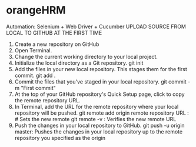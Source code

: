 # orangeHRM
Automation: Selenium + Web Driver + Cucumber
                UPLOAD SOURCE FROM LOCAL TO GITHUB AT THE FIRST TIME
1. Create a new repository on GitHub
2. Open Terminal.
3. Change the current working directory to your local project.
4. Initialize the local directory as a Git repository.
     git init
5. Add the files in your new local repository. This stages them for the first commit.
     git add .
6. Commit the files that you've staged in your local repository.
     git commit -m "First commit"
7. At the top of your GitHub repository's Quick Setup page, click  to copy the remote repository URL.
8. In Terminal, add the URL for the remote repository where your local repository will be pushed.
    git remote add origin remote repository URL : # Sets the new remote
    git remote -v : Verifies the new remote URL
9. Push the changes in your local repository to GitHub.
    git push -u origin master:  Pushes the changes in your local repository up to the remote repository you specified as the origin
    
